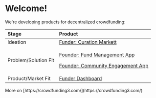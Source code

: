 # Welcome!

We're developing products for decentralized crowdfunding:

<table>
  <thead>
    <tr>
      <th style="text-align:left">Stage</th>
      <th style="text-align:left">Product</th>
    </tr>
  </thead>
  <tbody>
    <tr>
      <td style="text-align:left">Ideation</td>
      <td style="text-align:left"><a href="https://wiki.crowdfunding3.com/docs/community-engagement-app-motiv8">Funder: Curation Markett</a>
      </td>
    </tr>
    <tr>
      <td style="text-align:left">Problem/Solution Fit</td>
      <td style="text-align:left">
        <p><a href="https://wiki.crowdfunding3.com/docs/fund-management-app-wip">Founder: Fund Management App</a>
        </p>
        <p><a href="https://wiki.crowdfunding3.com/docs/community-engagement-app-motiv8">Founder: Community Engagement App</a>
        </p>
      </td>
    </tr>
    <tr>
      <td style="text-align:left">Product/Market Fit</td>
      <td style="text-align:left"><a href="https://wiki.crowdfunding3.com/docs/investor-panel">Funder Dashboard</a>
      </td>
    </tr>
  </tbody>
</table>More on [https://crowdfunding3.com/](https://crowdfunding3.com/)

